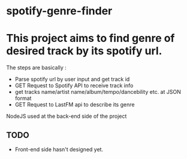 # spotify-genre-finder
<h1> This project aims to find genre of desired track by its spotify url. </h1>
<p>The steps are basically : </p>
<ul>
  <li> Parse spotify url by user input and get track id </li>
  <li> GET Request to Spotify API to receive track info </li>
  <li> get tracks name/artist name/album/tempo/dancebility etc. at JSON format</li>
  <li> GET Request to LastFM api to describe its genre </li>
  </ul>
<p> NodeJS used at the back-end side of the project </p>
<h2> TODO </h2>
<ul>
  <li> Front-end side hasn't designed yet.</li>
  </ul>
